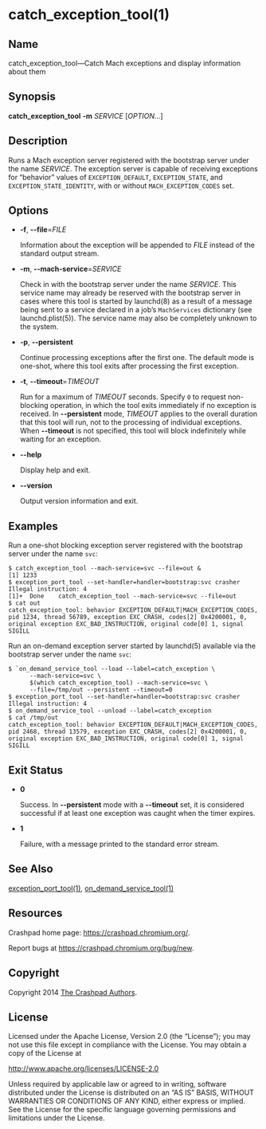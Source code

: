 <!--
Copyright 2014 The Crashpad Authors

Licensed under the Apache License, Version 2.0 (the "License");
you may not use this file except in compliance with the License.
You may obtain a copy of the License at

    http://www.apache.org/licenses/LICENSE-2.0

Unless required by applicable law or agreed to in writing, software
distributed under the License is distributed on an "AS IS" BASIS,
WITHOUT WARRANTIES OR CONDITIONS OF ANY KIND, either express or implied.
See the License for the specific language governing permissions and
limitations under the License.
-->

# catch_exception_tool(1)

## Name

catch_exception_tool—Catch Mach exceptions and display information about them

## Synopsis

**catch_exception_tool** **-m** _SERVICE_ [_OPTION…_]

## Description

Runs a Mach exception server registered with the bootstrap server under the name
_SERVICE_. The exception server is capable of receiving exceptions for
“behavior” values of `EXCEPTION_DEFAULT`, `EXCEPTION_STATE`, and
`EXCEPTION_STATE_IDENTITY`, with or without `MACH_EXCEPTION_CODES` set.

## Options

 * **-f**, **--file**=_FILE_

   Information about the exception will be appended to _FILE_ instead of the
   standard output stream.

 * **-m**, **--mach-service**=_SERVICE_

   Check in with the bootstrap server under the name _SERVICE_. This service
   name may already be reserved with the bootstrap server in cases where this
   tool is started by launchd(8) as a result of a message being sent to a
   service declared in a job’s `MachServices` dictionary (see launchd.plist(5)).
   The service name may also be completely unknown to the system.

 * **-p**, **--persistent**

   Continue processing exceptions after the first one. The default mode is
   one-shot, where this tool exits after processing the first exception.

 * **-t**, **--timeout**=_TIMEOUT_

   Run for a maximum of _TIMEOUT_ seconds. Specify `0` to request non-blocking
   operation, in which the tool exits immediately if no exception is received.
   In **--persistent** mode, _TIMEOUT_ applies to the overall duration that this
   tool will run, not to the processing of individual exceptions. When
   **--timeout** is not specified, this tool will block indefinitely while
   waiting for an exception.

 * **--help**

   Display help and exit.

 * **--version**

   Output version information and exit.

## Examples

Run a one-shot blocking exception server registered with the bootstrap server
under the name `svc`:

```
$ catch_exception_tool --mach-service=svc --file=out &
[1] 1233
$ exception_port_tool --set-handler=handler=bootstrap:svc crasher
Illegal instruction: 4
[1]+  Done    catch_exception_tool --mach-service=svc --file=out
$ cat out
catch_exception_tool: behavior EXCEPTION_DEFAULT|MACH_EXCEPTION_CODES, pid 1234, thread 56789, exception EXC_CRASH, codes[2] 0x4200001, 0, original exception EXC_BAD_INSTRUCTION, original code[0] 1, signal SIGILL
```

Run an on-demand exception server started by launchd(5) available via the
bootstrap server under the name `svc`:

```
$ `on_demand_service_tool --load --label=catch_exception \
      --mach-service=svc \
      $(which catch_exception_tool) --mach-service=svc \
      --file=/tmp/out --persistent --timeout=0
$ exception_port_tool --set-handler=handler=bootstrap:svc crasher
Illegal instruction: 4
$ on_demand_service_tool --unload --label=catch_exception
$ cat /tmp/out
catch_exception_tool: behavior EXCEPTION_DEFAULT|MACH_EXCEPTION_CODES, pid 2468, thread 13579, exception EXC_CRASH, codes[2] 0x4200001, 0, original exception EXC_BAD_INSTRUCTION, original code[0] 1, signal SIGILL
```

## Exit Status

 * **0**

   Success. In **--persistent** mode with a **--timeout** set, it is considered
   successful if at least one exception was caught when the timer expires.

 * **1**

   Failure, with a message printed to the standard error stream.

## See Also

[exception_port_tool(1)](exception_port_tool.md),
[on_demand_service_tool(1)](on_demand_service_tool.md)

## Resources

Crashpad home page: https://crashpad.chromium.org/.

Report bugs at https://crashpad.chromium.org/bug/new.

## Copyright

Copyright 2014 [The Crashpad
Authors](https://chromium.googlesource.com/crashpad/crashpad/+/main/AUTHORS).

## License

Licensed under the Apache License, Version 2.0 (the “License”);
you may not use this file except in compliance with the License.
You may obtain a copy of the License at

  http://www.apache.org/licenses/LICENSE-2.0

Unless required by applicable law or agreed to in writing, software
distributed under the License is distributed on an “AS IS” BASIS,
WITHOUT WARRANTIES OR CONDITIONS OF ANY KIND, either express or implied.
See the License for the specific language governing permissions and
limitations under the License.
